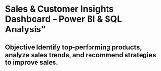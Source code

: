 # Sales & Customer Insights Dashboard – Power BI & SQL Analysis”
## Objective Identify top-performing products, analyze sales trends, and recommend strategies to improve sales.
